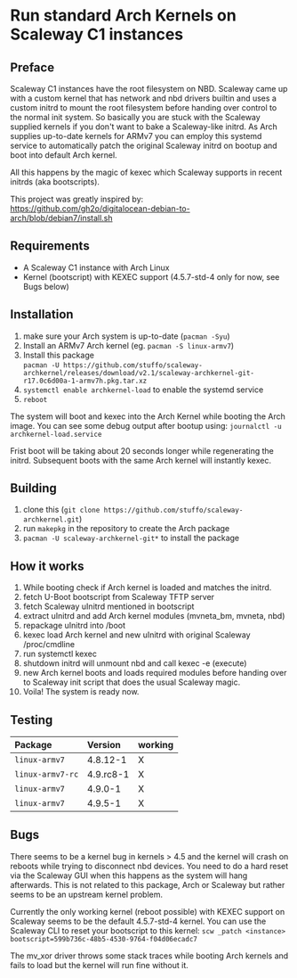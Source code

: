 Run standard Arch Kernels on Scaleway C1 instances
==================================================

## Preface
Scaleway C1 instances have the root filesystem on NBD. Scaleway came up with
a custom kernel that has network and nbd drivers builtin and uses a custom 
initrd to mount the root filesystem before handing over control to the normal
init system. So basically you are stuck with the Scaleway supplied kernels if
you don't want to bake a Scaleway-like initrd. As Arch supplies up-to-date
kernels for ARMv7 you can employ this systemd service to automatically patch 
the original Scaleway initrd on bootup and boot into default Arch kernel.

All this happens by the magic of kexec which Scaleway supports in recent 
initrds (aka bootscripts).

This project was greatly inspired by:  
https://github.com/gh2o/digitalocean-debian-to-arch/blob/debian7/install.sh

## Requirements
* A Scaleway C1 instance with Arch Linux
* Kernel (bootscript) with KEXEC support (4.5.7-std-4 only for now, see Bugs below) 

## Installation
1. make sure your Arch system is up-to-date (`pacman -Syu`)
2. Install an ARMv7 Arch kernel (eg. `pacman -S linux-armv7`)
3. Install this package  
   `pacman -U https://github.com/stuffo/scaleway-archkernel/releases/download/v2.1/scaleway-archkernel-git-r17.0c6d00a-1-armv7h.pkg.tar.xz`
4. `systemctl enable archkernel-load` to enable the systemd service
5. `reboot` 

The system will boot and kexec into the Arch Kernel while booting the Arch 
image. You can see some debug output after bootup using:
`journalctl -u archkernel-load.service`

Frist boot will be taking about 20 seconds longer while regenerating the
initrd. Subsequent boots with the same Arch kernel will instantly kexec.

## Building
1. clone this (`git clone https://github.com/stuffo/scaleway-archkernel.git`)
2. run `makepkg` in the repository to create the Arch package
3. `pacman -U scaleway-archkernel-git*` to install the package

## How it works
1. While booting check if Arch kernel is loaded and matches the initrd.
2. fetch U-Boot bootscript from Scaleway TFTP server
3. fetch Scaleway uInitrd mentioned in bootscript
4. extract uInitrd and add Arch kernel modules (mvneta_bm, mvneta, nbd) 
5. repackage uInitrd into /boot
6. kexec load Arch kernel and new uInitrd with original Scaleway /proc/cmdline 
7. run systemctl kexec
8. shutdown initrd will unmount nbd and call kexec -e (execute)
9. new Arch kernel boots and loads required modules before handing over to 
   Scaleway init script that does the usual Scaleway magic.
10. Voila! The system is ready now.

## Testing
| Package          | Version   | working |
| :--------------- | :-------- | :------ |
| `linux-armv7`    | 4.8.12-1  | X       |
| `linux-armv7-rc` | 4.9.rc8-1 | X       |
| `linux-armv7`    | 4.9.0-1   | X       |
| `linux-armv7`    | 4.9.5-1   | X       |

## Bugs
There seems to be a kernel bug in kernels > 4.5 and the kernel will crash 
on reboots while trying to disconnect nbd devices. You need to do a hard reset
via the Scaleway GUI when this happens as the system will hang afterwards. This
is not related to this package, Arch or Scaleway but rather seems to be an
upstream kernel problem.

Currently the only working kernel (reboot possible) with KEXEC support on 
Scaleway seems to be the default 4.5.7-std-4 kernel. 
You can use the Scaleway CLI to reset your bootscript to this kernel:
  `scw _patch <instance> bootscript=599b736c-48b5-4530-9764-f04d06ecadc7`

The mv_xor driver throws some stack traces while booting Arch kernels and fails
to load but the kernel will run fine without it. 
